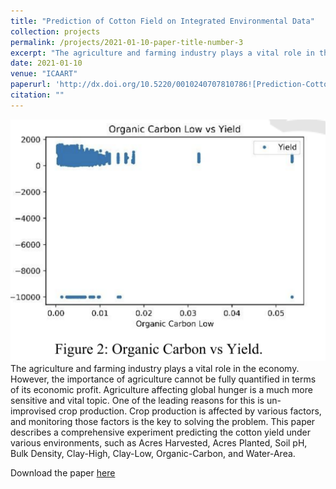 ```yaml
---
title: "Prediction of Cotton Field on Integrated Environmental Data"
collection: projects
permalink: /projects/2021-01-10-paper-title-number-3
excerpt: "The agriculture and farming industry plays a vital role in the economy. However, the importance of agriculture cannot be fully quantified in terms of its economic profit...![Prediction-Cotton.png](Prediction-Cotton.png)"
date: 2021-01-10
venue: "ICAART"
paperurl: 'http://dx.doi.org/10.5220/0010240707810786![Prediction-Cotton.png](Prediction-Cotton.png)'
citation: "" 
---
```

![Prediction-Cotton.png](Prediction-Cotton.png)
The agriculture and farming industry plays a vital role in the economy. However, the importance of agriculture cannot be fully quantified in terms of its economic profit. Agriculture affecting global hunger is a much more sensitive and vital topic. One of the leading reasons for this is un-improvised crop production. Crop production is affected by various factors, and monitoring those factors is the key to solving the problem. This paper describes a comprehensive experiment predicting the cotton yield under various environments, such as Acres Harvested, Acres Planted, Soil pH, Bulk Density, Clay-High, Clay-Low, Organic-Carbon, and Water-Area.

Download the paper [here](http://dx.doi.org/10.5220/0010240707810786)

